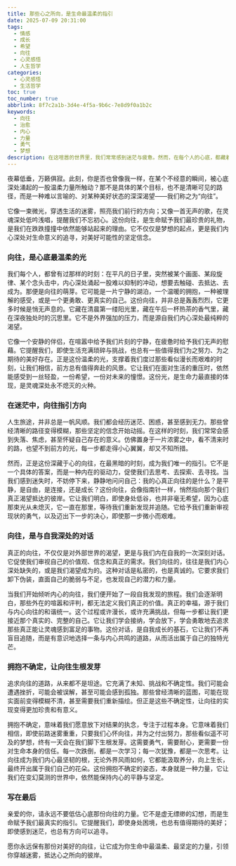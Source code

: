 ```yaml
---
title: 那些心之所向，是生命最温柔的指引
date: 2025-07-09 20:31:00
tags:
  - 情感
  - 成长
  - 希望
  - 向往
  - 心灵感悟
  - 人生哲学
categories: 
  - 心灵感悟
  - 生活哲学
toc: true
toc_number: true
abbrlink: 8f7c2a1b-3d4e-4f5a-9b6c-7e8d9f0a1b2c
keywords:
  - 向往
  - 治愈
  - 内心
  - 力量
  - 勇气
  - 梦想
description: 在这喧嚣的世界里，我们常常感到迷茫与疲惫。然而，在每个人的心底，都藏着一份对美好、对未来的深深向往。它不是遥不可及的幻想，而是生命中最温柔、最坚定的指引。本文将带你一同探索这份向往的真谛，感受它如何成为我们前行的力量，治愈内心的创伤，并最终引领我们走向真正的自我。
---
```


夜幕低垂，万籁俱寂。此刻，你是否也曾像我一样，在某个不经意的瞬间，被心底深处涌起的一股温柔力量所触动？那不是具体的某个目标，也不是清晰可见的路径，而是一种难以言喻的、对某种美好状态的深深渴望——我们称之为“向往”。

它像一束微光，穿透生活的迷雾，照亮我们前行的方向；又像一首无声的歌，在灵魂深处低吟浅唱，提醒我们不忘初心。这份向往，是生命赋予我们最珍贵的礼物，是我们在跌跌撞撞中依然能够站起来的理由。它不仅仅是梦想的起点，更是我们内心深处对生命意义的追寻，对美好可能性的坚定信念。

### 向往，是心底最温柔的光

我们每个人，都曾有过那样的时刻：在平凡的日子里，突然被某个画面、某段旋律、某个念头击中，内心深处涌起一股难以抑制的冲动，想要去触碰、去抵达、去成为。那便是向往的萌芽。它可能是一片宁静的湖泊，一个温暖的拥抱，一种被理解的感受，或是一个更勇敢、更真实的自己。这份向往，并非总是轰轰烈烈，它更多时候是悄无声息的。它藏在清晨第一缕阳光里，藏在午后一杯热茶的香气里，藏在深夜独处时的沉思里。它不是外界强加的压力，而是源自我们内心深处最纯粹的渴望。

它像一个安静的伴侣，在喧嚣中给予我们片刻的宁静，在疲惫时给予我们无声的慰藉。它提醒我们，即使生活充满琐碎与挑战，也总有一些值得我们为之努力、为之期待的美好存在。正是这份温柔的光，支撑着我们度过那些看似漫长而艰难的时刻，让我们相信，前方总有值得奔赴的风景。它让我们在面对生活的重压时，依然能感受到一丝轻盈，一份希望，一份对未来的憧憬。这份光，是生命力最直接的体现，是灵魂深处永不熄灭的火种。

### 在迷茫中，向往指引方向

人生旅途，并非总是一帆风顺。我们都会经历迷茫、困惑，甚至感到无力。那些曾经清晰的路径变得模糊，那些坚定的信念开始动摇。在这样的时刻，我们常常会感到失落、焦虑，甚至怀疑自己存在的意义。仿佛置身于一片浓雾之中，看不清来时的路，也望不到前方的光，每一步都走得小心翼翼，却又不知所措。

然而，正是这份深藏于心的向往，在最黑暗的时刻，成为我们唯一的指引。它不是一个具体的答案，而是一种内在的驱动力，促使我们去思考、去探索、去寻找。当我们感到迷失时，不妨停下来，静静地问问自己：我的心真正向往的是什么？是平静，是自由，是连接，还是成长？这份向往，会像指南针一样，悄然指向那个我们真正渴望抵达的彼岸。它让我们明白，即使身处低谷，也并非毫无希望，因为心底那束光从未熄灭，它一直在那里，等待我们重新发现并追随。它给予我们重新审视现状的勇气，以及迈出下一步的决心，即使那一步微小而艰难。

### 向往，是与自我深处的对话

真正的向往，不仅仅是对外部世界的渴望，更是与我们内在自我的一次深刻对话。它促使我们审视自己的价值观、信念和真正的需求。我们向往的，往往是我们内心深处缺失的，或是我们渴望成为的。这种对话是私密的，也是真诚的。它要求我们卸下伪装，直面自己的脆弱与不足，也发现自己的潜力和力量。

当我们开始倾听内心的向往，我们便开始了一段自我发现的旅程。我们会逐渐明白，那些外在的喧嚣和评判，都无法定义我们真正的价值。真正的幸福，源于我们与内心向往的和谐统一。这个过程或许漫长，或许充满挑战，但每一步都让我们更接近那个真实的、完整的自己。它让我们学会接纳，学会放下，学会勇敢地去追求那些真正能让灵魂感到富足的事物。这份对话，是自我成长的基石，它让我们不再盲目追随，而是有意识地选择一条与内心共鸣的道路，从而活出属于自己的独特光芒。

### 拥抱不确定，让向往生根发芽

追求向往的道路，从来都不是坦途。它充满了未知、挑战和不确定性。我们可能会遭遇挫折，可能会被误解，甚至可能会感到孤独。那些曾经清晰的蓝图，可能在现实面前变得模糊不清，甚至需要我们重新描绘。但正是这些不确定性，让向往的实现变得更加珍贵和有意义。

拥抱不确定，意味着我们愿意放下对结果的执念，专注于过程本身。它意味着我们相信，即使前路迷雾重重，只要我们心怀向往，并为之付出努力，那些看似遥不可及的梦想，终有一天会在我们脚下生根发芽。这需要勇气，需要耐心，更需要一份对生命本身的信任。每一次跌倒，都是一次学习；每一次犹豫，都是一次思考。让向往成为我们内心最坚韧的根，无论外界风雨如何，它都能汲取养分，向上生长，最终开出属于我们自己的花朵。这份拥抱不确定的姿态，本身就是一种力量，它让我们在变幻莫测的世界中，依然能保持内心的平静与坚定。

### 写在最后

亲爱的你，请永远不要低估心底那份向往的力量。它不是虚无缥缈的幻想，而是生命赋予我们最真实的指引。它提醒我们，即使身处困境，也总有值得期待的美好；即使感到迷茫，也总有方向可以追寻。

愿你永远保有那份对美好的向往，让它成为你生命中最温柔、最坚定的力量，引领你穿越迷雾，抵达心之所向的彼岸。